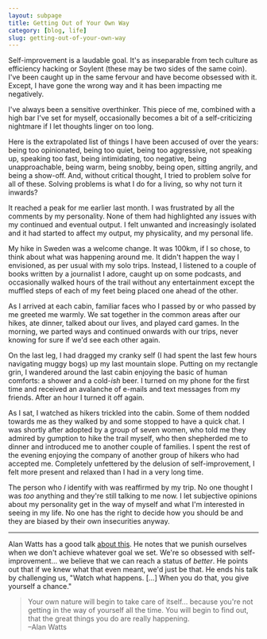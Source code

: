 ```yaml
---
layout: subpage
title: Getting Out of Your Own Way
category: [blog, life]
slug: getting-out-of-your-own-way
---
```

Self-improvement is a laudable goal. It's as inseparable from tech culture as efficiency hacking or Soylent (these may be two sides of the same coin). I've been caught up in the same fervour and have become obsessed with it. Except, I have gone the wrong way and it has been impacting me negatively.

I've always been a sensitive overthinker. This piece of me, combined with a high bar I've set for myself, occasionally becomes a bit of a self-criticizing nightmare if I let thoughts linger on too long.

Here is the extrapolated list of things I have been accused of over the years: being too opinionated, being too quiet, being too aggressive, not speaking up, speaking too fast, being intimidating, too negative, being unapproachable, being warm, being snobby, being open, sitting angrily, and being a show-off. And, without critical thought, I tried to problem solve for all of these. Solving problems is what I do for a living, so why not turn it inwards?

It reached a peak for me earlier last month. I was frustrated by all the comments by my personality. None of them had highlighted any issues with my continued and eventual output. I felt unwanted and increasingly isolated and it had started to affect my output, my physicality, and my personal life. 

My hike in Sweden was a welcome change. It was 100km, if I so chose, to think about what was happening around me. It didn't happen the way I envisioned, as per usual with my solo trips. Instead, I listened to a couple of books written by a journalist I adore, caught up on some podcasts, and occasionally walked hours of the trail without any entertainment except the muffled steps of each of my feet being placed one ahead of the other.

As I arrived at each cabin, familiar faces who I passed by or who passed by me greeted me warmly. We sat together in the common areas after our hikes, ate dinner, talked about our lives, and played card games. In the morning, we parted ways and continued onwards with our trips, never knowing for sure if we'd see each other again. 

On the last leg, I had dragged my cranky self (I had spent the last few hours navigating muggy bogs) up my last mountain slope. Putting on my rectangle grin, I wandered around the last cabin enjoying the basic of human comforts: a shower and a cold-*ish* beer. I turned on my phone for the first time and received an avalanche of e-mails and text messages from my friends. After an hour I turned it off again.

As I sat, I watched as hikers trickled into the cabin. Some of them nodded towards me as they walked by and some stopped to have a quick chat. I was shortly after adopted by a group of seven women, who told me they admired by gumption to hike the trail myself, who then shepherded me to dinner and introduced me to another couple of families. I spent the rest of the evening enjoying the company of another group of hikers who had accepted me. Completely unfettered by the delusion of self-improvement, I felt more present and relaxed than I had in a very long time. 

The person who *I* identify with was reaffirmed by my trip. No one thought I was *too* anything and they're still talking to me now. I let subjective opinions about my personality get in the way of myself and what I'm interested in seeing in my life. No one has the right to decide how you should be and they are biased by their own insecurities anyway. 

<hr class="small">

Alan Watts has a good talk [about this](https://www.youtube.com/watch?v=v4jBd4fArfQ). He notes that we punish ourselves when we don't achieve whatever goal we set. We're so obsessed with self-improvement... we believe that we can reach a status of *better*. He points out that if we knew what that even meant, we'd just be that. He ends his talk by challenging us, "Watch what happens. [...] When you do that, you give yourself a chance." 

<blockquote class="large">
    <p>Your own nature will begin to take care of itself... because you're not getting in the way of yourself all the time. You will begin to find out, that the great things you do are really happening.
    <br>–Alan Watts</p>
</blockquote>